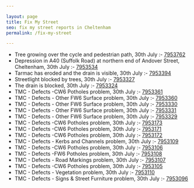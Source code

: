 ```yaml
---

layout: page
title: Fix My Street
seo: fix my street reports in Cheltenham
permalink: /fix-my-street

---
```


<!-- fix_marker starts -->

- Tree growing over the cycle and pedestrian path, 30th July :- [7953762](https://www.fixmystreet.com/report/7953762)
- Depression in A40 (Suffolk Road) at northern end of Andover Street, Cheltenham, 30th July :- [7953534](https://www.fixmystreet.com/report/7953534)
- Tarmac has eroded and the drain is visible, 30th July :- [7953394](https://www.fixmystreet.com/report/7953394)
- Streetlight blocked by trees, 30th July :- [7953327](https://www.fixmystreet.com/report/7953327)
- The drain is blocked, 30th July :- [7953324](https://www.fixmystreet.com/report/7953324)
- TMC - Defects -CW6 Potholes  problem, 30th July :- [7953361](https://www.fixmystreet.com/report/7953361)
- TMC - Defects - Other FW6  Surface problem, 30th July :- [7953360](https://www.fixmystreet.com/report/7953360)
- TMC - Defects - Other FW6  Surface problem, 30th July :- [7953330](https://www.fixmystreet.com/report/7953330)
- TMC - Defects - Other FW6  Surface problem, 30th July :- [7953331](https://www.fixmystreet.com/report/7953331)
- TMC - Defects - Other FW6  Surface problem, 30th July :- [7953329](https://www.fixmystreet.com/report/7953329)
- TMC - Defects -CW6 Potholes  problem, 30th July :- [7953173](https://www.fixmystreet.com/report/7953173)
- TMC - Defects -CW6 Potholes  problem, 30th July :- [7953171](https://www.fixmystreet.com/report/7953171)
- TMC - Defects -CW6 Potholes  problem, 30th July :- [7953172](https://www.fixmystreet.com/report/7953172)
- TMC - Defects - Kerbs and Channels problem, 30th July :- [7953109](https://www.fixmystreet.com/report/7953109)
- TMC - Defects -CW6 Potholes  problem, 30th July :- [7953106](https://www.fixmystreet.com/report/7953106)
- TMC - Defects -FW6 Potholes problem, 30th July :- [7953108](https://www.fixmystreet.com/report/7953108)
- TMC - Defects - Road Markings problem, 30th July :- [7953107](https://www.fixmystreet.com/report/7953107)
- TMC - Defects -CW6 Potholes  problem, 30th July :- [7953105](https://www.fixmystreet.com/report/7953105)
- TMC - Defects - Vegetation problem, 30th July :- [7953110](https://www.fixmystreet.com/report/7953110)
- TMC - Defects - Signs & Street Furniture problem, 30th July :- [7953096](https://www.fixmystreet.com/report/7953096)

<!-- fix_marker ends -->